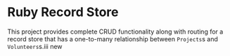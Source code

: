 # Ruby Record Store

This project provides complete CRUD functionality along with routing for a record store that has a one-to-many relationship between `Projects`s and `Volunteers`s.iii
new
